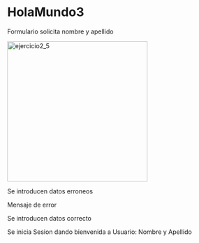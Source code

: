 # HolaMundo3

Formulario solicita nombre y apellido


<img width="321" alt="ejercicio2_5" src="https://github.com/Dinora15/HolaMundo3/assets/108556884/904e45ed-5bd9-4b6c-85d1-48a357a32d7f">


Se introducen datos erroneos



Mensaje de error




Se introducen datos correcto




Se inicia Sesion dando bienvenida a Usuario: Nombre y Apellido
